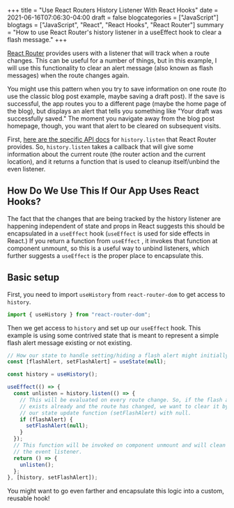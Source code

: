 +++
title = "Use React Routers History Listener With React Hooks"
date = 2021-06-16T07:06:30-04:00
draft = false
blogcategories = ["JavaScript"]
blogtags = ["JavaScript", "React", "React Hooks", "React Router"]
summary = "How to use React Router's history listener in a useEffect hook to clear a flash message."
+++

[React Router](https://reactrouter.com/) provides users with a listener that will track when a route changes. This can be useful for a number of things, but in this example, I will use this functionality to clear an alert message (also known as flash messages) when the route changes again.

You might use this pattern when you try to save information on one route (to use the classic blog post example, maybe saving a draft post). If the save is successful, the app routes you to a different page (maybe the home page of the blog), but displays an alert that tells you something like "Your draft was successfully saved." The moment you navigate away from the blog post homepage, though, you want that alert to be cleared on subsequent visits.

First, [here are the specific API docs](https://github.com/ReactTraining/history/blob/master/docs/api-reference.md#history.listen) for `history.listen` that React Router provides. So, `history.listen` takes a callback that will give some information about the current route (the router action and the current location), and it returns a function that is used to cleanup itself/unbind the even listener.

## How Do We Use This If Our App Uses React Hooks?

The fact that the changes that are being tracked by the history listener are happening independent of state and props in React suggests this should be encapsulated in a `useEffect` hook (`useEffect` is used for side effects in React.) If you return a function from `useEffect` , it invokes that function at component unmount, so this is a useful way to unbind listeners, which further suggests a `useEffect` is the proper place to encapsulate this.

## Basic setup

First, you need to import `useHistory` from `react-router-dom` to get access to `history`.

```javascript
import { useHistory } from "react-router-dom";
```

Then we get access to `history` and set up our `useEffect` hook. This example is using some contrived state that is meant to represent a simple flash alert message existing or not existing.

```javascript
// How our state to handle setting/hiding a flash alert might initially look
const [flashAlert, setFlashAlert] = useState(null);

const history = useHistory();

useEffect(() => {
  const unlisten = history.listen(() => {
    // This will be evaluated on every route change. So, if the flash alert
    // exists already and the route has changed, we want to clear it by calling
    // our state update function (setFlashAlert) with null.
    if (flashAlert) {
      setFlashAlert(null);
    }
  });
  // This function will be invoked on component unmount and will clean up
  // the event listener.
  return () => {
    unlisten();
  };
}, [history, setFlashAlert]);
```

You might want to go even farther and encapsulate this logic into a custom, reusable hook!
